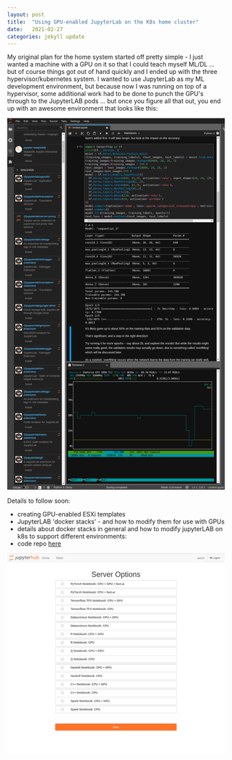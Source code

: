 ```yaml
---
layout: post
title:  "Using GPU-enabled JupyterLab on the K8s home cluster"
date:   2021-02-27 
categories: jekyll update
---
```

My original plan for the home system started off pretty simple - I just wanted a machine with a GPU on it so that I could 
teach myself ML/DL ... but of course things got out of hand quickly and I ended up with the three hypervisor/kubernetes system.
I wanted to use JupyterLab as my ML development environment, but because now I was running on top of a hypervisor, some additional work 
had to be done to punch the GPU's through to the JupyterLAB pods ... but once you figure all that out, you end up with an awesome 
environment that looks like this: 


![JLab](/assets/images/jlab.png)

Details to follow soon:

- creating GPU-enabled ESXi templates
- JupyterLAB 'docker stacks' - and how to modify them for use with GPUs
- details about docker stacks in general and how to modify jupyterLAB on k8s to support different environments:
- code repo [here](https://github.com/miramar-labs/jupyterlab-gpu)

![JLab](/assets/images/jlablogin.png)

